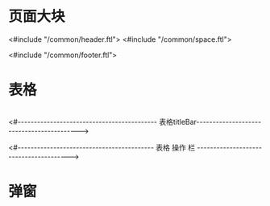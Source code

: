 # 页面大块

<#include "/common/header.ftl">
<#include "/common/space.ftl">
<link rel="stylesheet" href="/libs/layui-v2.4.5/css/layui.css" media="all">
<script src="/libs/tagsinput/jquery.min.js"></script>






<script src="/libs/layui-v2.4.5/layui.js" charset="utf-8"></script>
<script src="/libs/layui-v2.3.0/layer/layer.js" charset="utf-8"></script>
<script src="/libs/jquery-ui/jquery-ui.js"></script>
<script src="/mod/seo/page_admin.js"></script>


<#include "/common/footer.ftl">


# 表格
<!-- div  表格 -->
<div>
    <table class="layui-hide" id="" lay-filter=""></table>
</div>



<#------------------------------------------- 表格titleBar------------------------------------------>
<script type="text/html" id="tb_title_bar">
    <div class="layui-btn-container">
        <button class="layui-btn layui-btn-sm" id="add" >
            添加
        </button>
        <button class="layui-btn layui-btn-sm" id="clear_cache" >
            清空缓存
        </button>
        <button class="layui-btn layui-btn-sm" id="search" >搜索</button>
    </div>
</script>
<#------------------------------------------   表格 操作 栏   --------------------------------------->
<script type="text/html" id="tb_operate_bar">
    <a class="layui-btn layui-btn-xs"  lay-event="image_manager">image标签管理</a>
    <a class="layui-btn layui-btn-danger layui-btn-xs" lay-event="edit"> 修改</a>
</script>


# 弹窗

<!----------------------------------------------------------- 弹窗 --------------------------------- -->
<div id="pop_edit_or_video" hidden="hidden" style="display: none;">
    <div class="layui-form layui-row">
        <div class="layui-form-item">
            <a hidden="hidden" id="pop_edit_unique_id"></a>
            <div class="layui-form-item">
                <img src="/images/default_avatar.png" alt=""
                     style="height: 100px ;margin-left: 111px;margin-bottom: 10px;" id="pop_edit_show_thumb" >
                <div>
                    <label class="layui-form-label"/>缩略图</label>
                    <input type="file" name="thumbFile"  id="pop_edit_thumb_file" onchange="thumbFileChange();"
                           autocomplete="off" class="layui-input" style="width: 200px;height: 38px;" >
                </div>
            </div>
            <div class="layui-form-item">
                <label class="layui-form-label"/>视频文件</label>
                <div>
                    <input type="file" name="metaFile" placeholder="请输入密码" id="pop_edit_meta_file" autocomplete="off"
                           class="layui-input" style="width: 200px ;height: 38px;">
                </div>
            </div>
			
			  <div class="layui-form-item">
                <div>
                    <label class="layui-form-label"/>标题</label>
                    <input type="text" name="title" placeholder="请输入标题" id="pop_edit_title" autocomplete="off"
                           class="layui-input" style="width: 200px;height: 38px;">
                </div>
            </div>	
			
        </div>
    </div>

    <div class="layui-input-block">
        <button class="layui-btn" id="pop_edit_btn_add_video">立即提交</button>
    </div>

</div>






# js 渲染

## 表格
<!-- ---------------------------------------------- js --------------------------------------------------------------- -->

<!-- ---------------------- 表格加载--------------- -->
$(function () {

    /**
     * 数据表单赋值
     */
    layui.use('table', function () {
        var table = layui.table;

        // 表单加载
        table.render({
            elem: '#tb_page',
            url: '/seo/pagesettingnew/pageAdminList.do',
            toolbar: '#tb_title_bar',
            title: '用户数据表',
            where:{
                search_page_path:''
            },
            loading: true,
            parseData: function (res) { //res 即为原始返回的数据
                return {
                    success: true,
                    data: res.data.list, //解析数据列表
                    count: res.data.count
                };
            },
            request: {
                pageName: 'pageNo' //页码的参数名称，默认：page
                , limitName: 'pageSize' //每页数据量的参数名，默认：limit
            },
            response: {
                statusName: 'success' //规定数据状态的字段名称，默认：code
                , statusCode: true //规定成功的状态码，默认：0
            },
            cols: [[
                {type: 'checkbox', fixed: 'left'},
                {field: 'pagePath', title: '页面路径', width: 160, fixed: 'left',  sort: true},
                {field: 'title', title: '标题'},
                {field: 'keywords', title: '关键词' },
                {
                    field: 'description',
                    title: '描述',
                    width: 120,
                },
                { title: '创建时间',templet: '<div>{{ format(d.createTime)}}</div>'},
                {  fixed: 'right',
                    width:300,
                    title: '操作',
                    templet: '#tb_operate_bar'
                },
            ]],
            page: true
        });



        // 头工具栏事件
        table.on('toolbar(tb_page)', function(obj){
            //var checkStatus = table.checkStatus(obj.config.id);
            switch(obj.event){
                case 'add':
                    layer.msg('add');
                    break;
                case 'clearCache':
                    layer.msg('clearCache');
                    break;
                case 'search':
                    layer.msg('search');
                    break;
            };
        });

        // 监听行工具事件
        table.on('tool(tb_page)', function (obj) {
            var data = obj.data;
            switch (obj.event) {
                case 'imageManager':
                    console.log("imageManager");
                    break;
                case 'edit':
                    console.log("edit");
                    break;
            }
        });

    });

});

<!-- --------------------  日期格式化 ------------------- -->
function format(datetime) {
    var date = "";
    layui.use('util', function () {
        var util = layui.util;
        date = util.toDateString(datetime.time);
    });
    return date;
}

<!--  ------------------  弹窗 ------------------------- -->

 popEditOrVideo = layer.open({
                title: '修改视频',
                type: 1,
                area: ['400px', '500px'],
                content: $("#pop_edit_or_video"),
                scrollbar: false,
            });

 //弹窗中单选框、复选框不显示问题解决
 
// 重新渲染layui控件
layui.use('form', function () {
	var form = layui.form;
	form.render();
});			
			
			
			
<!--  ------------------  a 标签点击事件 ------------------------- -->	
 <a hidden id="download_csv_template"></a>
  $("#download_csv_template").attr("href",url);
  document.getElementById("download_csv_template").click();
  
  
## freemark 常用标签

<td>
	<%
		var state = row.state;
		var stateDesc;
		if (state == -1){
			stateDesc = "被关闭";
		}else if(state == 0) {
			stateDesc = (new Date().getTime() - row.create_time.time)/1000/60 < 1440 ? "待支付" : "超时未支付";
		} 
	%>
	<%=stateDesc%>
</td>
<td>${(record.processingState == 0) ? string('等待处理' , (record.processingState == 1) ? string("处理成功" , "处理失败"))}</td>
  
  

